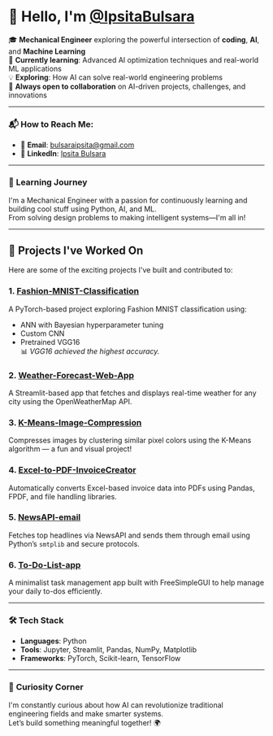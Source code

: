 # 👋 Hello, I'm [@IpsitaBulsara](https://github.com/IpsitaBulsara)

🎓 **Mechanical Engineer** exploring the powerful intersection of **coding**, **AI**, and **Machine Learning**  
🌱 **Currently learning**: Advanced AI optimization techniques and real-world ML applications  
💡 **Exploring**: How AI can solve real-world engineering problems    
🚀 **Always open to collaboration** on AI-driven projects, challenges, and innovations  

---

### 📬 **How to Reach Me**:
- 📧 **Email**: [bulsaraipsita@gmail.com](mailto:bulsaraipsita@gmail.com)  
- 💼 **LinkedIn**: [Ipsita Bulsara](https://www.linkedin.com/in/ipsita-bulsara-96a8b1266/)

---

### 🌱 **Learning Journey**
I'm a Mechanical Engineer with a passion for continuously learning and building cool stuff using Python, AI, and ML.  
From solving design problems to making intelligent systems—I'm all in!

---

## 🔧 **Projects I've Worked On**

Here are some of the exciting projects I've built and contributed to:

### 1. [**Fashion-MNIST-Classification**](https://github.com/IpsitaBulsara/Fashion-MNIST-Classification)  
A PyTorch-based project exploring Fashion MNIST classification using:
- ANN with Bayesian hyperparameter tuning  
- Custom CNN  
- Pretrained VGG16  
📊 *VGG16 achieved the highest accuracy.*

### 2. [**Weather-Forecast-Web-App**](https://github.com/IpsitaBulsara/Weather-Forecast-Web-App)  
A Streamlit-based app that fetches and displays real-time weather for any city using the OpenWeatherMap API.

### 3. [**K-Means-Image-Compression**](https://github.com/IpsitaBulsara/K-Means-Image-Compression)  
Compresses images by clustering similar pixel colors using the K-Means algorithm — a fun and visual project!

### 4. [**Excel-to-PDF-InvoiceCreator**](https://github.com/IpsitaBulsara/Excel-to-PDF-InvoiceCreator)  
Automatically converts Excel-based invoice data into PDFs using Pandas, FPDF, and file handling libraries.

### 5. [**NewsAPI-email**](https://github.com/IpsitaBulsara/NewsAPI-email)  
Fetches top headlines via NewsAPI and sends them through email using Python’s `smtplib` and secure protocols.

### 6. [**To-Do-List-app**](https://github.com/IpsitaBulsara/To-Do-List-app)  
A minimalist task management app built with FreeSimpleGUI to help manage your daily to-dos efficiently.

---

### 🛠️ **Tech Stack**
- **Languages**: Python  
- **Tools**: Jupyter, Streamlit, Pandas, NumPy, Matplotlib  
- **Frameworks**: PyTorch, Scikit-learn, TensorFlow  

---

### 🌟 **Curiosity Corner**
I'm constantly curious about how AI can revolutionize traditional engineering fields and make smarter systems.  
Let’s build something meaningful together! 🌍

